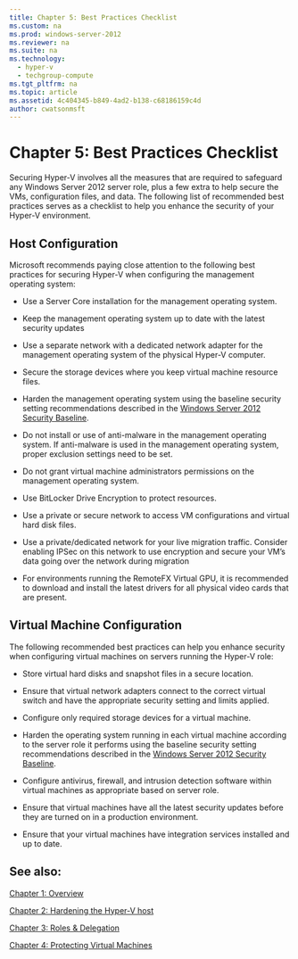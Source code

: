 ```yaml
---
title: Chapter 5: Best Practices Checklist
ms.custom: na
ms.prod: windows-server-2012
ms.reviewer: na
ms.suite: na
ms.technology: 
  - hyper-v
  - techgroup-compute
ms.tgt_pltfrm: na
ms.topic: article
ms.assetid: 4c404345-b849-4ad2-b138-c68186159c4d
author: cwatsonmsft
---
```

# Chapter 5: Best Practices Checklist
Securing Hyper\-V involves all the measures that are required to safeguard any Windows Server 2012 server role, plus a few extra to help secure the VMs, configuration files, and data. The following list of recommended best practices serves as a checklist to help you enhance the security of your Hyper\-V environment.  
  
## Host Configuration  
Microsoft recommends paying close attention to the following best practices for securing Hyper\-V when configuring the management operating system:  
  
-   Use a Server Core installation for the management operating system.  
  
-   Keep the management operating system up to date with the latest security updates  
  
-   Use a separate network with a dedicated network adapter for the management operating system of the physical Hyper\-V computer.  
  
-   Secure the storage devices where you keep virtual machine resource files.  
  
-   Harden the management operating system using the baseline security setting recommendations described in the [Windows Server 2012 Security Baseline](http://technet.microsoft.com/library/jj898542.aspx).  
  
-   Do not install or use of anti\-malware in the management operating system. If anti\-malware is used in the management operating system, proper exclusion settings need to be set.  
  
-   Do not grant virtual machine administrators permissions on the management operating system.  
  
-   Use BitLocker Drive Encryption to protect resources.  
  
-   Use a private or secure network to access VM configurations and virtual hard disk files.  
  
-   Use a private\/dedicated network for your live migration traffic. Consider enabling IPSec on this network to use encryption and secure your VM’s data going over the network during migration  
  
-   For environments running the RemoteFX Virtual GPU, it is recommended to download and install the latest drivers for all physical video cards that are present.  
  
## Virtual Machine Configuration  
The following recommended best practices can help you enhance security when configuring virtual machines on servers running the Hyper\-V role:  
  
-   Store virtual hard disks and snapshot files in a secure location.  
  
-   Ensure that virtual network adapters connect to the correct virtual switch and have the appropriate security setting and limits applied.  
  
-   Configure only required storage devices for a virtual machine.  
  
-   Harden the operating system running in each virtual machine according to the server role it performs using the baseline security setting recommendations described in the [Windows Server 2012 Security Baseline](http://technet.microsoft.com/library/jj898542.aspx).  
  
-   Configure antivirus, firewall, and intrusion detection software within virtual machines as appropriate based on server role.  
  
-   Ensure that virtual machines have all the latest security updates before they are turned on in a production environment.  
  
-   Ensure that your virtual machines have integration services installed and up to date.  
  
## See also:  
[Chapter 1: Overview](../Topic/Chapter-1--Overview.md)  
  
[Chapter 2: Hardening the Hyper\-V host](../Topic/Chapter-2--Hardening-the-Hyper-V-host.md)  
  
[Chapter 3: Roles & Delegation](../Topic/Chapter-3--Roles---Delegation.md)  
  
[Chapter 4: Protecting Virtual Machines](../Topic/Chapter-4--Protecting-Virtual-Machines.md)  
  
